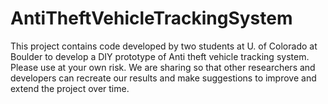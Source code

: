 # AntiTheftVehicleTrackingSystem
This project contains code developed by two students at U. of Colorado at Boulder to develop a DIY prototype of Anti theft vehicle tracking system.  Please use at your own risk. We are sharing so that other researchers and developers can recreate our results and make suggestions to improve and extend the project over time.
